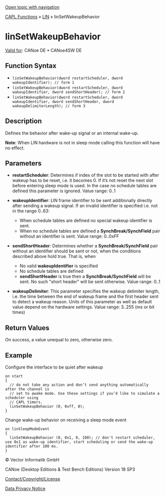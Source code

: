 [Open topic with navigation](../../../../../CANoeDEFamily.htm#Topics/CAPLFunctions/LIN/Functions/CAPLfunctionLINSetWakeupBahvior.md)

[CAPL Functions](../../CAPLfunctions.md) » [LIN](../CAPLfunctionsLINOverview.md) » linSetWakeupBehavior

# linSetWakeupBehavior

[Valid for](../../../Shared/FeatureAvailability.md): CANoe DE • CANoe4SW DE

## Function Syntax

- `linSetWakeupBehavior(dword restartScheduler, dword wakeupIdentifier); // form 1`
- `linSetWakeupBehavior(dword restartScheduler, dword wakeupIdentifier, dword sendShortHeader); // form 2`
- `linSetWakeupBehavior(dword restartScheduler, dword wakeupIdentifier, dword sendShortHeader, dword wakeupDelimiterLength); // form 3`

## Description

Defines the behavior after wake-up signal or an internal wake-up.

**Note**: When LIN hardware is not in sleep mode calling this function will have no effect.

## Parameters

- **restartScheduler**: Determines if index of the slot to be started with after wakeup has to be reset, i.e. it becomes 0. If it’s not reset the next slot before entering sleep mode is used. In the case no schedule tables are defined this parameter is ignored. Value range: 0..1

- **wakeupIdentifier**: LIN frame identifier to be sent additionally directly after sending a wakeup signal. If an invalid identifier is specified i.e. not in the range 0..63:
  - When schedule tables are defined no special wakeup identifier is sent.
  - When no schedule tables are defined a **SynchBreak/SynchField** pair without an identifier is sent.
  Value range: 0..0xFF

- **sendShortHeader**: Determines whether a **SynchBreak/SynchField** pair without an identifier should be sent or not, when the conditions described above hold true. That is, when
  - No valid **wakeupIdentifier** is specified
  - No schedule tables are defined
  - **sendShortHeader** is true then a **SynchBreak/SynchField** will be sent. No such "short header" will be sent otherwise.
  Value range: 0..1

- **wakeupDelimiter**: This parameter specifies the wakeup delimiter length, i.e. the time between the end of wakeup frame and the first header sent to detect a wakeup reason. Units of this parameter as well as default value depend on the hardware settings. Value range: 3..255 (ms or bit times)

## Return Values

On success, a value unequal to zero, otherwise zero.

## Example

Configure the interface to be quiet after wakeup

```plaintext
on start
{
  // do not take any action and don’t send anything automatically after the channel is
  // set to awake mode. Use these settings if you’d like to simulate a scheduler using
  // CAPL timers.
  linSetWakeupBehavior (0, 0xff, 0);
}
```

Change wake-up behavior on receiving a sleep mode event

```plaintext
on linSleepModeEvent
{
  linSetWakeupBehavior (0, 0x1, 0, 100); // don't restart scheduler, use 0x1 as wake-up identifier, start scheduling or send the wake-up identifier after 100 ms.
}
```

© Vector Informatik GmbH

CANoe (Desktop Editions & Test Bench Editions) Version 18 SP3

[Contact/Copyright/License](../../../Shared/ContactCopyrightLicense.md)

[Data Privacy Notice](https://www.vector.com/int/en/company/get-info/privacy-policy/)

